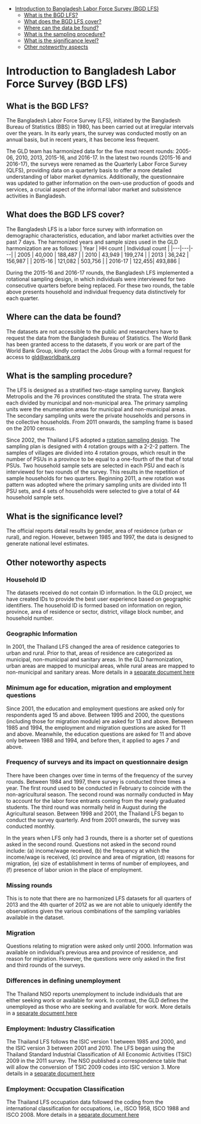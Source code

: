 
-   [Introduction to Bangladesh Labor Force Survey (BGD
    LFS)](#introduction-to-bangladesh-labor-force-survey-bgd-lfs)
    -   [What is the BGD LFS?](#what-is-the-bgd-lfs)
    -   [What does the BGD LFS cover?](#what-does-the-bgd-lfs-cover)
    -   [Where can the data be found?](#where-can-the-data-be-found)
    -   [What is the sampling
        procedure?](#what-is-the-sampling-procedure)
    -   [What is the significance
        level?](#what-is-the-significance-level)
    -   [Other noteworthy aspects](#other-noteworthy-aspects)

# Introduction to Bangladesh Labor Force Survey (BGD LFS)

## What is the BGD LFS?

The Bangladesh Labor Force Survey (LFS), initiated by the Bangladesh Bureau of Statistics (BBS) in 1980, has been carried out at irregular intervals over the years. In its early years, the survey was conducted mostly on an annual basis, but in recent years, it has become less frequent. 

The GLD team has harmonized data for the five most recent rounds: 2005-06, 2010, 2013, 2015-16, and 2016-17. In the latest two rounds (2015-16 and 2016-17), the surveys were renamed as the Quarterly Labor Force Survey (QLFS), providing data on a quarterly basis to offer a more detailed understanding of labor market dynamics. Additionally, the questionnaire was updated to gather information on the own-use production of goods and services, a crucial aspect of the informal labor market and subsistence activities in Bangladesh.

## What does the BGD LFS cover?

The Bangladesh LFS is a labor force survey with information on demographic characteristics, education, and labor market activities over the past 7 days. The harmonized years and sample sizes used in the GLD harmonization are as follows:
| Year | HH count | Individual count |
|---|---|---|
| 2005 |          40,000  |                      188,487  |
| 2010 |          43,949  |                      199,274 |
| 2013 |          36,242  |                      156,987  |
| 2015-16 |          121,082  |                      503,756  |
| 2016-17 |          122,455|                      493,886  |

During the 2015-16 and 2016-17 rounds, the Bangladesh LFS implemented a rotational sampling design, in which individuals were interviewed for two consecutive quarters before being replaced. For these two rounds, the table above presents household and individual frequency data distinctively for each quarter.

## Where can the data be found?

The datasets are not accessible to the public and researchers have to request the data from the Bangladesh Bureau of Statistics. The World Bank has been granted access to the datasets, if you work or are part of the World Bank Group, kindly contact the Jobs Group with a formal request for access to gld@worldbank.org

## What is the sampling procedure?

The LFS is designed as a stratified two-stage sampling survey. Bangkok Metropolis and the 76 provinces constituted the strata. The strata were each divided by municipal and non-municipal area. The primary sampling units were the enumeration areas for municipal and non-municipal areas. The secondary sampling units were the private households and persons in the collective households. From 2011 onwards, the sampling frame is based on the 2010 census.

Since 2002, the Thailand LFS adopted a [rotation sampling design](utilities/THA_LFS_methodology.pdf). The sampling plan is designed with 4 rotation groups with a 2-2-2 pattern. The samples of villages are divided into 4 rotation groups, which result in the number of PSUs in a province to be equal to a one-fourth of the that of total PSUs. Two household sample sets are selected in each PSU and each is interviewed for two rounds of the survey. This results in the repetition of sample households for two quarters. Beginning 2011, a new rotation was pattern was adopted where the primary sampling units are divided into 11 PSU sets, and 4 sets of households were selected to give a total of 44 household sample sets. 

## What is the significance level?

The official reports detail results by gender, area of residence (urban or rural), and region. However, between 1985 and 1997, the data is designed to generate national level estimates.

## Other noteworthy aspects

### Household ID

The datasets received do not contain ID information. In the GLD project, we have created IDs to provide the best user experience based on geographic identifiers. The household ID is formed based on information on region, province, area of residence or sector, district, village block number, and household number. 

### Geographic Information

In 2001, the Thailand LFS changed the area of residence categories to urban and rural. Prior to that, areas of residence are categorized as municipal, non-municipal and sanitary areas. In the GLD harmonization, urban areas are mapped to municipal areas, while rural areas are mapped to non-municipal and sanitary areas. More details in a [separate document here](Geographic%20codes.md)


### Minimum age for education, migration and employment questions

Since 2001, the education and employment questions are asked only for respondents aged 15 and above. Between 1995 and 2000, the questions (including those for migration module) are asked for 13 and above. Between 1985 and 1994, the employment and migration questions are asked for 11 and above. Meanwhile, the education questions are asked for 11 and above only between 1988 and 1994, and before then, it applied to ages 7 and above.

### Frequency of surveys and its impact on questionnaire design

There have been changes over time in terms of the frequency of the survey rounds. Between 1984 and 1997, there survey is conducted three times a year. The first round used to be conducted in February to coincide with the non-agricultural season. The second round was normally conducted in May to account for the labor force entrants coming from the newly graduated students. The third round was normally held in August during the Agricultural season. Between 1998 and 2001, the Thailand LFS began to conduct the survey quarterly. And from 2001 onwards, the survey was conducted monthly.

In the years when LFS only had 3 rounds, there is a shorter set of questions asked in the second round. Questions not asked in the second round include: (a) income/wage received, (b) the frequency at which the income/wage is received, (c) province and area of migration, (d) reasons for migration, (e) size of establishment in terms of number of employees, and (f) presence of labor union in the place of employment. 

### Missing rounds

This is to note that there are no harmonized LFS datasets for all quarters of 2013 and the 4th quarter of 2012 as we are not able to uniquely identify the observations given the various combinations of the sampling variables available in the dataset. 

### Migration

Questions relating to migration were asked only until 2000. Information was available on individual’s previous area and province of residence, and reason for migration. However, the questions were only asked in the first and third rounds of the surveys. 

### Differences in defining unemployment

The Thailand NSO reports unemployment to include individuals that are either seeking work or available for work. In contrast, the GLD defines the unemployed as those who are seeking and available for work. More details in a [separate document here](Labor%20force%20status.md)

### Employment: Industry Classification

The Thailand LFS follows the ISIC version 1 between 1985 and 2000, and the ISIC version 3 between 2001 and 2010. The LFS began using the Thailand Standard Industrial Classification of All Economic Activities (TSIC) 2009 in the 2011 survey. The NSO published a correspondence table that will allow the conversion of TSIC 2009 codes into ISIC version 3. More details in a [separate document here](Changes%20in%20industry%20and%20occupation.md)

### Employment: Occupation Classification

The Thailand LFS occupation data followed the coding from the international classification for occupations, i.e., ISCO 1958, ISCO 1988 and ISCO 2008. More details in a [separate document here](Changes%20in%20industry%20and%20occupation.md)
